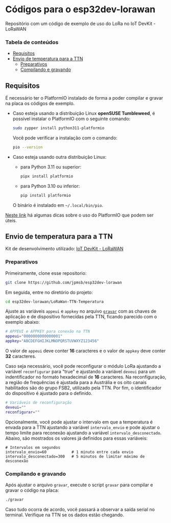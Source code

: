 # Códigos para o esp32dev-lorawan
Repositório com um código de exemplo de uso do LoRa no IoT DevKit - LoRaWAN

### Tabela de conteúdos

- [Requisitos](#requisitos)
- [Envio de temperatura para a TTN](#envio-de-temperatura-para-a-ttn)
  - [Preparativos](#preparativos)
  - [Compilando e gravando](#compilando-e-gravando)

## Requisitos

É necessário ter o PlatformIO instalado de forma a poder compilar e gravar na placa os códigos de exemplo.

 - Caso esteja usando a distribuição Linux **openSUSE Tumbleweed**, é possível instalar o PlatformIO com o seguinte comando:

    ```bash
    sudo zypper install python311-platformio
    ```

    Você pode verificar a instalação com o comando:

    ```bash
    pio --version
    ```

 - Caso esteja usando outra distribuição Linux:

    -  para Python 3.11 ou superior:
      
        ```bash
        pipx install platformio
        ```

    - para Python 3.10 ou inferior:

        ```bash
        pip install platformio
        ```

    O binário é instalado em `~/.local/bin/pio`.

[Neste link](https://github.com/jpmsb/preparando-computador-para-engenharia-de-tele/blob/main/guias-de-aplicacoes/PlatformIO.md) há algumas dicas sobre o uso do PlatformIO que podem ser úteis.

## Envio de temperatura para a TTN

Kit de desenvolvimento utilizado: [IoT DevKit - LoRaWAN](https://www.robocore.net/lorawan/iot-devkit-lorawan)

### Preparativos

Primeiramente, clone esse repositorio:

```bash
git clone https://github.com/jpmsb/esp32dev-lorawan
```

Em seguida, entre no diretório do projeto:

```bash
cd esp32dev-lorawan/LoRaWan-TTN-Temperatura
```

Ajuste as variáveis `appeui` e `appkey` no arquivo [`gravar`](LoRaWan-TTN-Temperatura/gravar) com as chaves de aplicação e de dispositivo fornecidas pela TTN, ficando parecido com o exemplo abaixo:

```bash
# APPEUI e APPKEY para conexão na TTN
appeui="0000000000000001"
appkey="ABCDEFGHIJKLMNOPQRSTUVWXYZ123456"
```

O valor de `appeui` deve conter **16** caracteres e o valor de `appkey` deve conter **32** caracteres.

Caso seja necessário, você pode reconfigurar o módulo LoRa ajustando a variável `reconfigurar` para "true" e ajustando a variável `deveui` para um indentificador no formato hexadecimal de **16** caracteres. Na reconfiguração, a região de frequências é ajustada para a Austrália e os oito canais habilitados são do grupo FSB2, utilizado pela TTN. Por fim, o identificador do dispositivo é ajustado para o definido.

```bash
# Variáveis de reconfiguração
deveui=""
reconfigurar=""
```

Opcionalmente, você pode ajustar o intervalo em que a temperatura é envada para a TTN ajustando a variável `intervalo_envio` e pode ajustar o tempo limite para reconexão ajustando a variável `intervalo_desconectado`. Abaixo, são mostrados os valores já definidos para essas variáveis:

```
# Intervalos em segundos
intervalo_envio=60           # 1 minuto entre cada envio
intervalo_desconectado=300   # 5 minutos de limitar máximo de desconexão
```

### Compilando e gravando

Após ajustar o arquivo `gravar`, execute o script `gravar` para compilar e gravar o código na placa:

```bash
./gravar
```

Caso tudo ocorra de acordo, você passará a observar a saída serial no terminal. Verifique na TTN se os dados estão chegando.